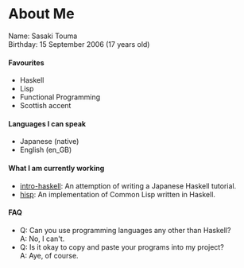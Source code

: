# About Me
Name: Sasaki Touma<br>
Birthday: 15 September 2006 (17 years old)<br>

#### Favourites
- Haskell
- Lisp
- Functional Programming
- Scottish accent

#### Languages I can speak
- Japanese (native)
- English (en_GB)

#### What I am currently working
- [intro-haskell](https://github.com/t-sasaki915/intro-haskell): An attemption of writing a Japanese Haskell tutorial.
- [hisp](https://github.com/t-sasaki915/hisp): An implementation of Common Lisp written in Haskell.

#### FAQ
- Q: Can you use programming languages any other than Haskell?<br>
  A: No, I can't.
- Q: Is it okay to copy and paste your programs into my project?<br>
  A: Aye, of course.
